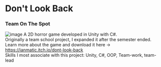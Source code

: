 # Don't Look Back

### Team On The Spot
![image](https://ianmatic.com/images/lookBack.png)
A 2D horror game developed in Unity with C#. <br>
Originally a team school project, I expanded it after the semester ended. <br>
Learn more about the game and download it here -> https://ianmatic.itch.io/dont-look-back <br>
Skills I most associate with this project: Unity, C#, OOP, Team-work, team-lead
